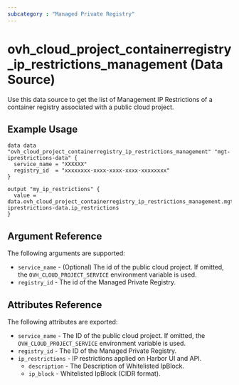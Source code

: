 ```yaml
---
subcategory : "Managed Private Registry"
---
```


# ovh_cloud_project_containerregistry_ip_restrictions_management (Data Source)

Use this data source to get the list of Management IP Restrictions of a container registry associated with a public cloud project.

## Example Usage

```hcl
data data "ovh_cloud_project_containerregistry_ip_restrictions_management" "mgt-iprestrictions-data" { 
  service_name = "XXXXXX"
  registry_id  = "xxxxxxxx-xxxx-xxxx-xxxx-xxxxxxxx"
}

output "my_ip_restrictions" {
  value = data.ovh_cloud_project_containerregistry_ip_restrictions_management.mgt-iprestrictions-data.ip_restrictions
}
```

## Argument Reference

The following arguments are supported:

* `service_name` - (Optional) The id of the public cloud project. If omitted, the `OVH_CLOUD_PROJECT_SERVICE` environment variable is used.
* `registry_id` - The id of the Managed Private Registry.

## Attributes Reference

The following attributes are exported:

* `service_name` - The ID of the public cloud project. If omitted, the `OVH_CLOUD_PROJECT_SERVICE` environment variable is used.
* `registry_id` - The ID of the Managed Private Registry.
* `ip_restrictions` - IP restrictions applied on Harbor UI and API.
    * `description` - The Description of Whitelisted IpBlock.
    * `ip_block` - Whitelisted IpBlock (CIDR format).
